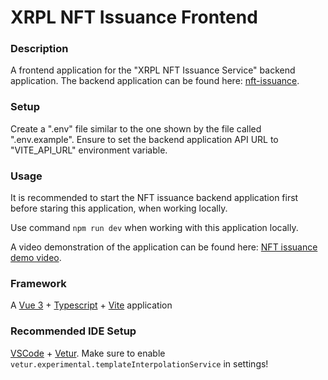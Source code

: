 # XRPL NFT Issuance Frontend

### Description

A frontend application for the "XRPL NFT Issuance Service" backend application. The backend application can be found here: [nft-issuance](https://github.com/Vivid-IOV-Labs/nft-issuance).


### Setup

Create a ".env" file similar to the one shown by the file called ".env.example". Ensure to set the backend application API URL to "VITE_API_URL" environment variable.

### Usage

It is recommended to start the NFT issuance backend application first before staring this application, when working locally.

Use command ```npm run dev``` when working with this application locally.

A video demonstration of the application can be found here: [NFT issuance demo video](https://ipfs.io/ipfs/QmVU7kZyd8TkSKgRDMwQPa5vrDFsZ2grB7L8YJqTz6rY1o).


### Framework

A [Vue 3](https://v3.vuejs.org/) + [Typescript](https://www.typescriptlang.org/) + [Vite](https://vitejs.dev/) application


### Recommended IDE Setup

[VSCode](https://code.visualstudio.com/) + [Vetur](https://marketplace.visualstudio.com/items?itemName=octref.vetur). Make sure to enable `vetur.experimental.templateInterpolationService` in settings!
